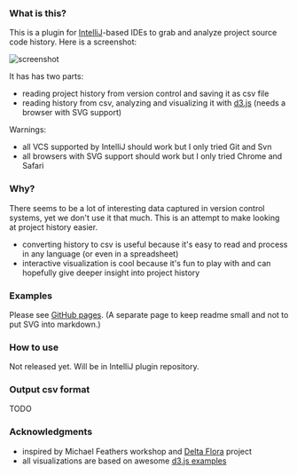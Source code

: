 ### What is this?

This is a plugin for [IntelliJ](https://github.com/JetBrains/intellij-community)-based IDEs to grab
and analyze project source code history. Here is a screenshot:

<img src="https://raw.github.com/dkandalov/code-history-mining/master/grab-history-screenshot.png" alt="screenshot" title="screenshot" align="center"/>

It has has two parts:
 - reading project history from version control and saving it as csv file
 - reading history from csv, analyzing and visualizing it with [d3.js](http://d3js.org/) (needs a browser with SVG support)

Warnings:
 - all VCS supported by IntelliJ should work but I only tried Git and Svn
 - all browsers with SVG support should work but I only tried Chrome and Safari


### Why?
There seems to be a lot of interesting data captured in version control systems, yet we don't use it that much.
This is an attempt to make looking at project history easier.

 - converting history to csv is useful because it's easy to read and process in any language (or even in a spreadsheet)
 - interactive visualization is cool because it's fun to play with and can hopefully give deeper insight into project history


### Examples
Please see [GitHub pages](http://dkandalov.github.com/code-history-mining).
(A separate page to keep readme small and not to put SVG into markdown.)


### How to use
Not released yet. Will be in IntelliJ plugin repository.


### Output csv format
TODO


### Acknowledgments
 - inspired by Michael Feathers workshop and [Delta Flora](https://github.com/michaelfeathers/delta-flora) project
 - all visualizations are based on awesome [d3.js examples](https://github.com/mbostock/d3/wiki/Gallery)
